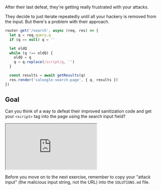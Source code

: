 After their last defeat, they're getting really frustrated with your attacks.

They decide to just iterate repeatedly until all your hackery is removed from the input. But there's a problem with their approach.

```js
router.get('/search', async (req, res) => {
  let q = req.query.q
  if (q == null) q = ''

  let oldQ
  while (q !== oldQ) {
    oldQ = q
    q = q.replace(/script/g, '')
  }

  const results = await getResults(q)
  res.render('caloogle-search-page', { q, results })
})
```

## Goal

Can you think of a way to defeat their improved sanitization code and get your `<script>` tag into the page using the search input field?

<iframe src='http://localhost:4040'></iframe>

Before you move on to the next exercise, remember to copy your "attack input" (the malicious input string, not the URL) into the `SOLUTIONS.md` file.
